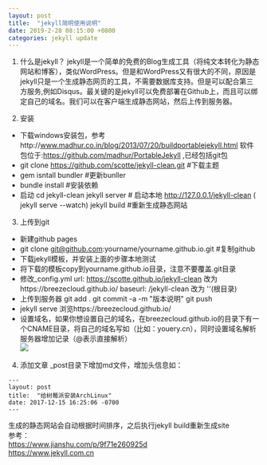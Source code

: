 ```yaml
---
layout: post
title:  "jekyll简明使用说明"
date: 2019-2-28 08:15:00 +0800
categories: jekyll update
---
```


1. 什么是jekyll？
jekyll是一个简单的免费的Blog生成工具（将纯文本转化为静态网站和博客），类似WordPress。但是和WordPress又有很大的不同，原因是jekyll只是一个生成静态网页的工具，不需要数据库支持。但是可以配合第三方服务,例如Disqus。最关键的是jekyll可以免费部署在Github上，而且可以绑定自己的域名。我们可以在客户端生成静态网站，然后上传到服务器。

2. 安装
* 下载windows安装包，参考http://www.madhur.co.in/blog/2013/07/20/buildportablejekyll.html
软件包位于:https://github.com/madhur/PortableJekyll ,已经包括git包
* git clone https://github.com/scotte/jekyll-clean.git #下载主题
* gem isntall bundler #更新bunller
* bundle install #安装依赖
* 启动
cd jekyll-clean
jekyll server # 启动本地 http://127.0.0.1/jekyll-clean ( jekyll serve --watch)
jekyll build #重新生成静态网站

3. 上传到git
* 新建github pages
* git clone git@github.com:yourname/yourname.github.io.git #复制github
* 下载jekyll模板，并安装上面的步骤本地测试
* 将下载的模板copy到yourname.github.io目录，注意不要覆盖.git目录
* 修改_config.yml
url: https://scotte.github.io/jekyll-clean 改为https://breezecloud.github.io/
baseurl: /jekyll-clean 改为 ''(根目录)
* 上传到服务器
git add . 
git commit -a -m "版本说明"
git push 
* jekyll serve 浏览https://breezecloud.github.io/
* 设置域名，如果你想设置自己的域名，在breezecloud.github.io的目录下有一个CNAME目录，将自己的域名写如（比如：youery.cn），同时设置域名解析服务器增加记录（@表示直接解析）
<br>![](/images/2019-2-28-1.png)


4. 添加文章
_post目录下增加md文件，增加头信息如：
```
---
layout: post
title:  "给树莓派安装ArchLinux"
date: 2017-12-15 16:25:06 -0700
---
```
生成的静态网站会自动根据时间排序，之后执行jekyll build重新生成site<br>
参考：<br>
https://www.jianshu.com/p/9f71e260925d<br>
https://www.jekyll.com.cn